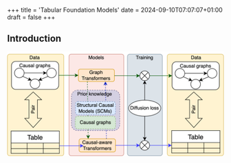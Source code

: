 +++
title = 'Tabular Foundation Models'
date = 2024-09-10T07:07:07+01:00
draft = false
+++
## Introduction


![](images/CTFM.png "Demonstration")
